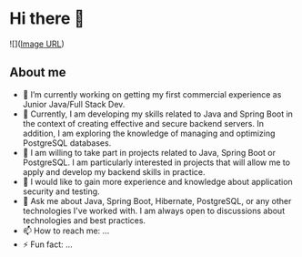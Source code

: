 # Hi there 👋

![]([Image URL](https://github.com/asynoradzki/asynoradzki/blob/main/246162060-791f9900-634b-4442-a47f-109e9b390e93.png))

## About me

- 🔭 I’m currently working on getting my first commercial experience as Junior Java/Full Stack Dev.
- 🌱 Currently, I am developing my skills related to Java and Spring Boot in the context of creating effective and secure backend servers. In addition, I am exploring the knowledge of managing and optimizing PostgreSQL databases.
- 👯 I am willing to take part in projects related to Java, Spring Boot or PostgreSQL. I am particularly interested in projects that will allow me to apply and develop my backend skills in practice.
- 🤔 I would like to gain more experience and knowledge about application security and testing.
- 💬 Ask me about Java, Spring Boot, Hibernate, PostgreSQL, or any other technologies I've worked with. I am always open to discussions about technologies and best practices.
- 📫 How to reach me: ...
- ⚡ Fun fact: ...
